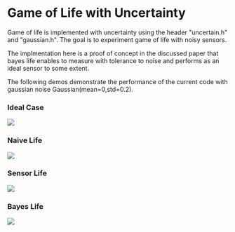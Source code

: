 # Game of Life with Uncertainty 

Game of life is implemented with uncertainty using the header "uncertain.h" and "gaussian.h". The goal is to experiment game of life with noisy sensors. 

The implmentation here is a proof of concept in the discussed paper that bayes life enables to measure with tolerance to noise and performs as an ideal sensor to some extent. 

The following demos demonstrate the performance of the current code with gaussian noise Gaussian(mean=0,std=0.2). 

### Ideal Case 

![](ideal_gol/demos/gol_ideal.gif)

### Naive Life 

![](uncertain_gol/demos/gol_naive_life.gif)

### Sensor Life 

![](uncertain_gol/demos/gol_sensor_life.gif)

### Bayes Life 

![](uncertain_gol/demos/gol_bayes_life.gif)